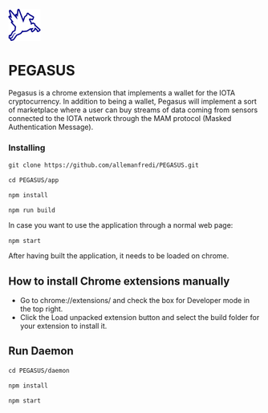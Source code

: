 ![Alt text](app/public/material/logo/pegasus-64.png?raw=true "Title")
# PEGASUS
 Pegasus is a chrome extension that implements a wallet for the IOTA cryptocurrency. In addition to being a wallet, Pegasus will implement a sort of marketplace where a user can buy streams of data coming from sensors connected to the IOTA network through the MAM protocol (Masked Authentication Message).

### Installing

```
git clone https://github.com/allemanfredi/PEGASUS.git
```

```
cd PEGASUS/app
```

```
npm install
```

```
npm run build
```

In case you want to use the application through a normal web page:

```
npm start
```


After having built the application, it needs to be loaded on chrome.

## How to install Chrome extensions manually

* Go to chrome://extensions/ and check the box for Developer mode in the top right.
* Click the Load unpacked extension button and select the build folder for your extension to install it.


## Run Daemon


```
cd PEGASUS/daemon
```

```
npm install
```

```
npm start
```




